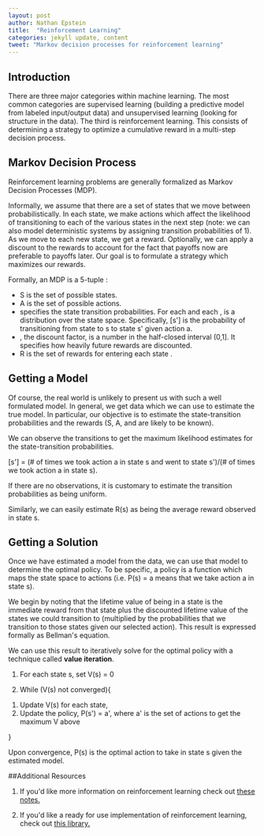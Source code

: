 ```yaml
---
layout: post
author: Nathan Epstein
title:  "Reinforcement Learning"
categories: jekyll update, content
tweet: "Markov decision processes for reinforcement learning"
---
```


## Introduction

There are three major categories within machine learning. The most common categories are supervised learning (building a predictive model from labeled input/output data) and unsupervised learning (looking for structure in the data). The third is reinforcement learning. This consists of determining a strategy to optimize a cumulative reward in a multi-step decision process.

## Markov Decision Process

Reinforcement learning problems are generally formalized as Markov Decision Processes (MDP).

Informally, we assume that there are a set of states that we move between probabilistically. In each state, we make actions which affect the likelihood of transitioning to each of the various states in the next step (note: we can also model deterministic systems by assigning transition probabilities of 1). As we move to each new state, we get a reward. Optionally, we can apply a discount to the rewards to account for the fact that payoffs now are preferable to payoffs later. Our goal is to formulate a strategy which maximizes our rewards.

Formally, an MDP is a 5-tuple <span class='eqtn' id='tuple'></span>:

<script type="text/javascript">
  var tuple = '(S,A,P_{sa}, \\gamma ,R)';
  var html = $.parseHTML(katex.renderToString(tuple));
  $('#tuple').append(html);
</script>

<ul>
  <li>
    S is the set of possible states.
  </li>
  <li>
    A is the set of possible actions.
  </li>
  <li>
    <span class='p'></span> specifies the state transition probabilities. For each <span class='s'></span> and each <span class='a'></span>, <span class='p'></span> is a distribution over the state space. Specifically, <span class='p'></span>[s'] is the probability of transitioning from state to s to state s' given action a.
  </li>
  <li>
    <span class='gamma'></span>, the discount factor, is a number in the half-closed interval (0,1]. It specifies how heavily future rewards are discounted.
  </li>
  <li>
    R is the set of rewards for entering each state <span class='s'></span>.
  </li>
</ul>

## Getting a Model

Of course, the real world is unlikely to present us with such a well formulated model. In general, we get data which we can use to estimate the true model. In particular, our objective is to estimate the state-transition probabilities and the rewards (S, A, and <span class='gamma'></span> are likely to be known).

We can observe the transitions to get the maximum likelihood estimates for the state-transition probabilities.

<span class='p'></span>[s'] = (# of times we took action a in state s and went to state s')/(# of times we took action a in state s).

If there are no observations, it is customary to estimate the transition probabilities as being uniform.

Similarly, we can easily estimate R(s) as being the average reward observed in state s.

## Getting a Solution

Once we have estimated a model from the data, we can use that model to determine the optimal policy. To be specific, a policy is a function which maps the state space to actions (i.e. P(s) = a means that we take action a in state s).

We begin by noting that the lifetime value of being in a state is the immediate reward from that state plus the discounted lifetime value of the states we could transition to (multiplied by the probabilities that we transition to those states given our selected action). This result is expressed formally as Bellman's equation.

<span class='bell'></span>

We can use this result to iteratively solve for the optimal policy with a technique called **value iteration**.

1) For each state s, set V(s) = 0

2) While (V(s) not converged){
  <ol>
    <li>
      Update V(s) for each state, <span class='bell'></span>
    </li>
    <li>
      Update the policy, P(s') = a', where a' is the set of actions to get the maximum V above
    </li>
  </ol>
}

Upon convergence, P(s) is the optimal action to take in state s given the estimated model.

##Additional Resources

1) If you'd like more information on reinforcement learning check out <a href="http://cs229.stanford.edu/notes/cs229-notes12.pdf">these notes.</a>

2) If you'd like a ready for use implementation of reinforcement learning, check out <a href="https://github.com/nathanepstein/reinforce">this library.</a>

<script type="text/javascript">
  var p = $.parseHTML(katex.renderToString('P_{sa}'));
  $('.p').append(p);

  var gamma = $.parseHTML(katex.renderToString('\\gamma'));
  $('.gamma').append(gamma);

  var s = $.parseHTML(katex.renderToString('s \\epsilon S'));
  $('.s').append(s);

  var a = $.parseHTML(katex.renderToString('a \\epsilon A'));
  $('.a').append(a);

  var bell = $.parseHTML(katex.renderToString("V(s) = R(s) + max_{a \\epsilon A} (\\gamma \\sum_{s' \\epsilon S} P_{sa}(s')V(s'))"));
  $('.bell').append(bell);
</script>
